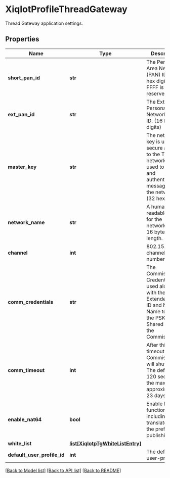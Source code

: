 # XiqIotProfileThreadGateway

Thread Gateway application settings.
## Properties
Name | Type | Description | Notes
------------ | ------------- | ------------- | -------------
**short_pan_id** | **str** | The Personal Area Network (PAN) ID. (4 hex digits). FFFF is reserved. | 
**ext_pan_id** | **str** | The Extended Personal Area Network (PAN) ID. (16 hex digits) | 
**master_key** | **str** | The network key is used to secure access to the Thread network. It is used to encrypt and authenticate all messages on the network. (32 hex digits) | 
**network_name** | **str** | A human-readable name for the network, up to 16 bytes in length. | 
**channel** | **int** | 802.15.4 channel number, 11-26 | 
**comm_credentials** | **str** | The Commissioner Credential is used along with the Extended PAN ID and Network Name to create the PSKc (Pre-Shared Key for the Commissioner). | [optional] 
**comm_timeout** | **int** | After this timeout the Commissioner will shutdown. The default is 120 sec. but the max is approximately 23 days. | [optional] 
**enable_nat64** | **bool** | Enable NAT64 functions including the translator and the prefix publishing. | [optional] 
**white_list** | [**list[XiqIotpTgWhiteListEntry]**](XiqIotpTgWhiteListEntry.md) |  | [optional] 
**default_user_profile_id** | **int** | The default user-profile ID. | [optional] 

[[Back to Model list]](../README.md#documentation-for-models) [[Back to API list]](../README.md#documentation-for-api-endpoints) [[Back to README]](../README.md)


